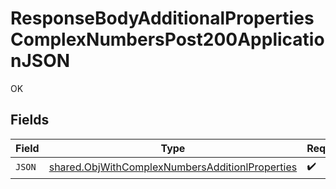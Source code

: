 # ResponseBodyAdditionalPropertiesComplexNumbersPost200ApplicationJSON

OK


## Fields

| Field                                                                                                              | Type                                                                                                               | Required                                                                                                           | Description                                                                                                        |
| ------------------------------------------------------------------------------------------------------------------ | ------------------------------------------------------------------------------------------------------------------ | ------------------------------------------------------------------------------------------------------------------ | ------------------------------------------------------------------------------------------------------------------ |
| `JSON`                                                                                                             | [shared.ObjWithComplexNumbersAdditionlProperties](../../models/shared/objwithcomplexnumbersadditionlproperties.md) | :heavy_check_mark:                                                                                                 | N/A                                                                                                                |